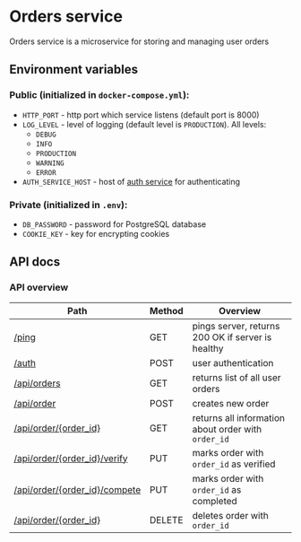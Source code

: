 # Orders service
Orders service is a microservice for storing and managing user orders

## Environment variables
### Public (initialized in ```docker-compose.yml```):
* ```HTTP_PORT``` - http port which service listens (default port is 8000)
* ```LOG_LEVEL``` - level of logging (default level is ```PRODUCTION```). All levels:
    + ```DEBUG```
    + ```INFO```
    + ```PRODUCTION```
    + ```WARNING```
    + ```ERROR```
* ```AUTH_SERVICE_HOST``` - host of [auth service]() for authenticating

### Private (initialized in ```.env```):
* ```DB_PASSWORD``` - password for PostgreSQL database
* ```COOKIE_KEY``` - key for encrypting cookies

## API docs
### API overview
| Path                              | Method | Overview                                                |
|-----------------------------------|--------|---------------------------------------------------------|
| [/ping]()                         | GET    | pings server, returns 200 OK if server is healthy       |
| [/auth]()                         | POST   | user authentication                                     |
| [/api/orders]()                   | GET    | returns list of all user orders                         |
| [/api/order]()                    | POST   | creates new order                                       |
| [/api/order/{order_id}]()         | GET    | returns all information about order with ```order_id``` |
| [/api/order/{order_id}/verify]()  | PUT    | marks order with ```order_id``` as verified             |
| [/api/order/{order_id}/compete]() | PUT    | marks order with ```order_id``` as completed            |
| [/api/order/{order_id}]()         | DELETE | deletes order with ```order_id```                       |